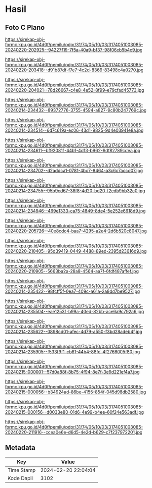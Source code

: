 # Hasil

## Foto C Plano

https://sirekap-obj-formc.kpu.go.id/4d0f/pemilu/pdpr/31/74/05/10/03/3174051003085-20240220-202925--94227f19-7f5a-40a9-bf37-98f06cb5b4c9.jpg

https://sirekap-obj-formc.kpu.go.id/4d0f/pemilu/pdpr/31/74/05/10/03/3174051003085-20240220-203418--d91b87df-f7e7-4c2d-8369-83498c4a0270.jpg

https://sirekap-obj-formc.kpu.go.id/4d0f/pemilu/pdpr/31/74/05/10/03/3174051003085-20240220-204021--78d26667-c4e8-4e52-8f99-e79cfad45773.jpg

https://sirekap-obj-formc.kpu.go.id/4d0f/pemilu/pdpr/31/74/05/10/03/3174051003085-20240214-234432--89372776-3755-4594-a827-9c80b247769c.jpg

https://sirekap-obj-formc.kpu.go.id/4d0f/pemilu/pdpr/31/74/05/10/03/3174051003085-20240214-234514--6d7c619a-ec06-43d1-9825-9d4e03941e8a.jpg

https://sirekap-obj-formc.kpu.go.id/4d0f/pemilu/pdpr/31/74/05/10/03/3174051003085-20240214-234611--bf920811-44b1-4d13-b962-9df82789cdea.jpg

https://sirekap-obj-formc.kpu.go.id/4d0f/pemilu/pdpr/31/74/05/10/03/3174051003085-20240214-234702--d2addca1-0781-4bc7-8464-a3c6c7accd07.jpg

https://sirekap-obj-formc.kpu.go.id/4d0f/pemilu/pdpr/31/74/05/10/03/3174051003085-20240214-234755--95b9cd67-38f8-4d20-bd20-f2edb9bb32c0.jpg

https://sirekap-obj-formc.kpu.go.id/4d0f/pemilu/pdpr/31/74/05/10/03/3174051003085-20240214-234946--469e1333-ca75-4849-8de4-5e252e6618d9.jpg

https://sirekap-obj-formc.kpu.go.id/4d0f/pemilu/pdpr/31/74/05/10/03/3174051003085-20240220-205726--40e8cdc4-baa7-4295-a2e4-2d6b520c8047.jpg

https://sirekap-obj-formc.kpu.go.id/4d0f/pemilu/pdpr/31/74/05/10/03/3174051003085-20240220-210405--95d39419-0449-4488-89ed-2395d23616d9.jpg

https://sirekap-obj-formc.kpu.go.id/4d0f/pemilu/pdpr/31/74/05/10/03/3174051003085-20240220-210905--5663ba2a-28a8-4564-aa7f-6fdf487affef.jpg

https://sirekap-obj-formc.kpu.go.id/4d0f/pemilu/pdpr/31/74/05/10/03/3174051003085-20240214-235422--98fcff5f-0ea7-409c-a61a-2a8dd7be9527.jpg

https://sirekap-obj-formc.kpu.go.id/4d0f/pemilu/pdpr/31/74/05/10/03/3174051003085-20240214-235504--eae12531-b99a-40ed-82bb-ace6a9c792a6.jpg

https://sirekap-obj-formc.kpu.go.id/4d0f/pemilu/pdpr/31/74/05/10/03/3174051003085-20240214-235622--0898cd01-afec-4d79-a550-f3bd28adeb4f.jpg

https://sirekap-obj-formc.kpu.go.id/4d0f/pemilu/pdpr/31/74/05/10/03/3174051003085-20240214-235905--f533f9f1-cb81-44b4-88fd-4f2766005f80.jpg

https://sirekap-obj-formc.kpu.go.id/4d0f/pemilu/pdpr/31/74/05/10/03/3174051003085-20240215-000001--57d0a88f-8b75-4f94-8e7f-3e9d221ef4a7.jpg

https://sirekap-obj-formc.kpu.go.id/4d0f/pemilu/pdpr/31/74/05/10/03/3174051003085-20240215-000056--b34924ad-86be-4155-854f-045d98db2580.jpg

https://sirekap-obj-formc.kpu.go.id/4d0f/pemilu/pdpr/31/74/05/10/03/3174051003085-20240215-000156--d0033e80-01d6-4e99-b4ee-60f24e563adf.jpg

https://sirekap-obj-formc.kpu.go.id/4d0f/pemilu/pdpr/31/74/05/10/03/3174051003085-20240220-211916--ccea0e6e-d6d5-4e2d-b629-c7f237972201.jpg


## Metadata

| Key        | Value               |
| ---------- | ------------------- |
| Time Stamp | 2024-02-20 22:04:04 |
| Kode Dapil | 3102                |



